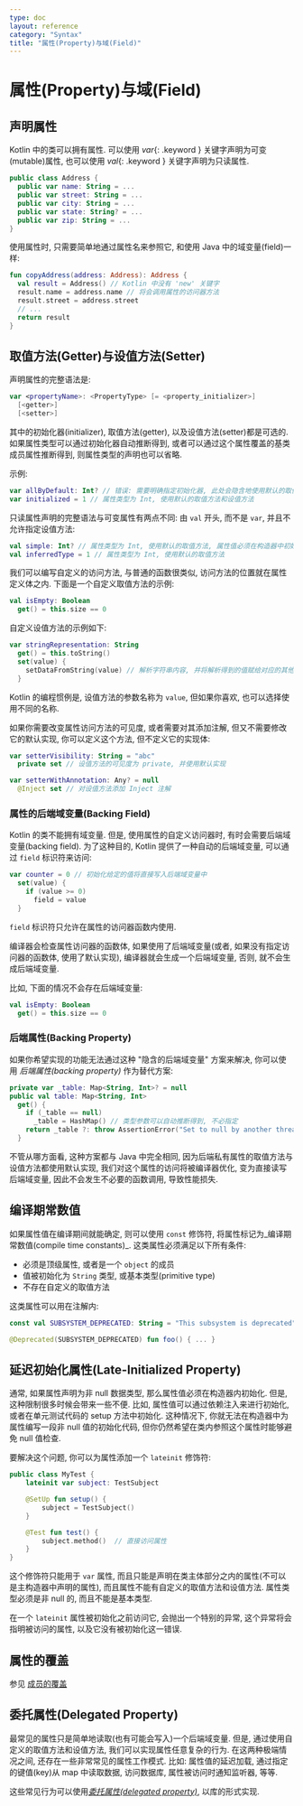 ```yaml
---
type: doc
layout: reference
category: "Syntax"
title: "属性(Property)与域(Field)"
---
```


# 属性(Property)与域(Field)

## 声明属性

Kotlin 中的类可以拥有属性. 可以使用 *var*{: .keyword } 关键字声明为可变(mutable)属性, 也可以使用 *val*{: .keyword } 关键字声明为只读属性.

``` kotlin
public class Address { 
  public var name: String = ...
  public var street: String = ...
  public var city: String = ...
  public var state: String? = ...
  public var zip: String = ...
}
```

使用属性时, 只需要简单地通过属性名来参照它, 和使用 Java 中的域变量(field)一样:

``` kotlin
fun copyAddress(address: Address): Address {
  val result = Address() // Kotlin 中没有 'new' 关键字
  result.name = address.name // 将会调用属性的访问器方法
  result.street = address.street
  // ...
  return result
}
```

## 取值方法(Getter)与设值方法(Setter)

声明属性的完整语法是:

``` kotlin
var <propertyName>: <PropertyType> [= <property_initializer>]
  [<getter>]
  [<setter>]
```

其中的初始化器(initializer), 取值方法(getter), 以及设值方法(setter)都是可选的. 如果属性类型可以通过初始化器自动推断得到, 或者可以通过这个属性覆盖的基类成员属性推断得到, 则属性类型的声明也可以省略.

示例:

``` kotlin
var allByDefault: Int? // 错误: 需要明确指定初始化器, 此处会隐含地使用默认的取值方法和设值方法
var initialized = 1 // 属性类型为 Int, 使用默认的取值方法和设值方法
```

只读属性声明的完整语法与可变属性有两点不同: 由 `val` 开头, 而不是 `var`, 并且不允许指定设值方法:

``` kotlin
val simple: Int? // 属性类型为 Int, 使用默认的取值方法, 属性值必须在构造器中初始化
val inferredType = 1 // 属性类型为 Int, 使用默认的取值方法
```

我们可以编写自定义的访问方法, 与普通的函数很类似, 访问方法的位置就在属性定义体之内. 下面是一个自定义取值方法的示例:

``` kotlin
val isEmpty: Boolean
  get() = this.size == 0
```

自定义设值方法的示例如下:

``` kotlin
var stringRepresentation: String
  get() = this.toString()
  set(value) {
    setDataFromString(value) // 解析字符串内容, 并将解析得到的值赋给对应的其他属性
  }
```

Kotlin 的编程惯例是, 设值方法的参数名称为 `value`, 但如果你喜欢, 也可以选择使用不同的名称.

如果你需要改变属性访问方法的可见度, 或者需要对其添加注解, 但又不需要修改它的默认实现, 你可以定义这个方法, 但不定义它的实现体:

``` kotlin
var setterVisibility: String = "abc"
  private set // 设值方法的可见度为 private, 并使用默认实现

var setterWithAnnotation: Any? = null
  @Inject set // 对设值方法添加 Inject 注解
```

### 属性的后端域变量(Backing Field)

Kotlin 的类不能拥有域变量. 但是, 使用属性的自定义访问器时, 有时会需要后端域变量(backing field). 为了这种目的, Kotlin 提供了一种自动的后端域变量, 可以通过 `field` 标识符来访问:

``` kotlin
var counter = 0 // 初始化给定的值将直接写入后端域变量中
  set(value) {
    if (value >= 0)
      field = value
  }
```

`field` 标识符只允许在属性的访问器函数内使用.

编译器会检查属性访问器的函数体, 如果使用了后端域变量(或者, 如果没有指定访问器的函数体, 使用了默认实现), 编译器就会生成一个后端域变量, 否则, 就不会生成后端域变量.

比如, 下面的情况不会存在后端域变量:

``` kotlin
val isEmpty: Boolean
  get() = this.size == 0
```

### 后端属性(Backing Property)

如果你希望实现的功能无法通过这种 "隐含的后端域变量" 方案来解决, 你可以使用 *后端属性(backing property)* 作为替代方案:

``` kotlin
private var _table: Map<String, Int>? = null
public val table: Map<String, Int>
  get() {
    if (_table == null)
      _table = HashMap() // 类型参数可以自动推断得到, 不必指定
    return _table ?: throw AssertionError("Set to null by another thread")
  }
```

不管从哪方面看, 这种方案都与 Java 中完全相同, 因为后端私有属性的取值方法与设值方法都使用默认实现, 我们对这个属性的访问将被编译器优化, 变为直接读写后端域变量, 因此不会发生不必要的函数调用, 导致性能损失.


## 编译期常数值

如果属性值在编译期间就能确定, 则可以使用 `const` 修饰符, 将属性标记为_编译期常数值(compile time constants)_.
这类属性必须满足以下所有条件:

  * 必须是顶级属性, 或者是一个 `object` 的成员
  * 值被初始化为 `String` 类型, 或基本类型(primitive type)
  * 不存在自定义的取值方法

这类属性可以用在注解内:

``` kotlin
const val SUBSYSTEM_DEPRECATED: String = "This subsystem is deprecated"

@Deprecated(SUBSYSTEM_DEPRECATED) fun foo() { ... }
```


## 延迟初始化属性(Late-Initialized Property)

通常, 如果属性声明为非 null 数据类型, 那么属性值必须在构造器内初始化. 但是, 这种限制很多时候会带来一些不便. 比如, 属性值可以通过依赖注入来进行初始化, 或者在单元测试代码的 setup 方法中初始化. 这种情况下, 你就无法在构造器中为属性编写一段非 null 值的初始化代码, 但你仍然希望在类内参照这个属性时能够避免 null 值检查.

要解决这个问题, 你可以为属性添加一个 `lateinit` 修饰符:

``` kotlin
public class MyTest {
    lateinit var subject: TestSubject

    @SetUp fun setup() {
        subject = TestSubject()
    }

    @Test fun test() {
        subject.method()  // 直接访问属性
    }
}
```

这个修饰符只能用于 `var` 属性, 而且只能是声明在类主体部分之内的属性(不可以是主构造器中声明的属性), 而且属性不能有自定义的取值方法和设值方法. 属性类型必须是非 null 的, 而且不能是基本类型.

在一个 `lateinit` 属性被初始化之前访问它, 会抛出一个特别的异常, 这个异常将会指明被访问的属性, 以及它没有被初始化这一错误.

## 属性的覆盖

参见 [成员的覆盖](classes.html#overriding-members)

## 委托属性(Delegated Property)
  
最常见的属性只是简单地读取(也有可能会写入)一个后端域变量. 但是, 通过使用自定义的取值方法和设值方法, 我们可以实现属性任意复杂的行为. 在这两种极端情况之间, 还存在一些非常常见的属性工作模式. 比如: 属性值的延迟加载, 通过指定的键值(key)从 map 中读取数据, 访问数据库, 属性被访问时通知监听器, 等等.

这些常见行为可以使用[_委托属性(delegated property)_](delegated-properties.html), 以库的形式实现.
